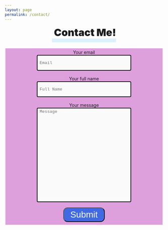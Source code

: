```yaml
---
layout: page
permalink: /contact/
---
```


<style>
  input[type=text] {
    width: 300px; /*가로크기*/
    height: 50px; /*세로크기*/
    background-color: #fafafa; /*배경색*/
    border:2.0px solid #000000; /*테두리 두께, 선스타일, 색상*/
    border-radius:4px; /*테두리 둥글게*/
    outline:none; /*기본테두리안보이게*/
    padding:3px 3px 2px 7px; /*안쪽여백*/
    box-sizing:border-box; /*테두리를 기준으로 박스크기 설정*/
    transition:.3s; /*서서히 나타내기*/
    font-family: Courier;
  }

  /*포커스 되었을 때*/
  input[type=text]:focus{
    width: 60%;
    border:2px solid #4285f4;
    box-shadow:0 0 8px 0 #4285f4;
    background-color: #ffffff;
    color: blue; /*글자색*/
    font-family: Courier;
  }

  textarea[type=message] {
    width: 300px; /*가로크기*/
    height: 300px; /*세로크기*/
    background-color: #fafafa; /*배경색*/
    border:2px solid #000000; /*테두리 두께, 선스타일, 색상*/
    border-radius:4px; /*테두리 둥글게*/
    outline:none; /*기본테두리안보이게*/
    padding:3px 3px 2px 7px; /*안쪽여백*/
    box-sizing:border-box; /*테두리를 기준으로 박스크기 설정*/
    transition:.3s; /*서서히 나타내기*/
    font-family: Courier;
    resize: none;
  }

  /*포커스 되었을 때*/
  textarea[type=message]:focus{
    width: 70%;
    border:2px solid #4285f4;
    box-shadow:0 0 8px 0 #4285f4;
    background-color: #ffffff;
    color: blue; /*글자색*/
    font-family: Courier;
</style>

<div align="center">
  <p>
    <span style="font-size: xx-large; font-weight: 900; border-bottom: 12px solid #dcf1fb; padding: 0 0 0 0.2em;">
      Contact Me!
    </span>
  </p>

  <br>
  <form
    action="https://formspree.io/f/xnqwdayg"
    method="POST"
  >
    <fieldset id="fs-frm-inputs" style="border:0; background:Plum;">
      <label>
        Your email
        <br>
        <input type="text" name="email" placeholder="Email">
      </label>
      <br>
      <br>
      <label>
        Your full name
        <br>
        <input type="text" name="name" placeholder="Full Name">
      </label>
      <br>
      <br>
      <label>
        Your message
        <br>
        <textarea type="message" name="message" placeholder="Message"></textarea>
      </label>
      <br>
      <br>
      <button id="send" type="submit" style="color: #fff; background:RoyalBlue; font-size:2em; border-radius:0.5em; padding:5px 20px;">
        <span>
          Submit
        </span>
      </button>
    </fieldset>
  </form>
</div>
